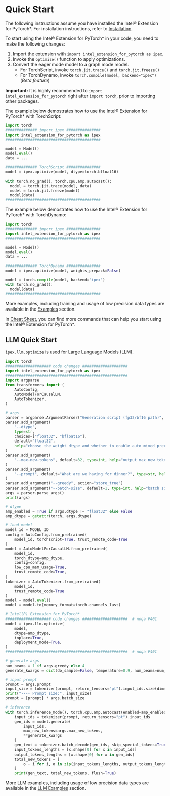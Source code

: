 # Quick Start

The following instructions assume you have installed the Intel® Extension for PyTorch\*. For installation instructions, refer to [Installation](../../../index.html#installation?platform=cpu&version=v2.7.0%2Bcpu).

To start using the Intel® Extension for PyTorch\* in your code, you need to make the following changes:

1. Import the extension with `import intel_extension_for_pytorch as ipex`.
2. Invoke the `optimize()` function to apply optimizations.
3. Convert the eager mode model to a graph mode model.
    - For TorchScript, invoke `torch.jit.trace()` and `torch.jit.freeze()`
    - For TorchDynamo, invoke `torch.compile(model, backend="ipex")`(*Beta feature*)

**Important:** It is highly recommended to `import intel_extension_for_pytorch` right after `import torch`, prior to importing other packages.

The example below demostrates how to use the Intel® Extension for PyTorch\* with TorchScript:

```python
import torch
############## import ipex ###############
import intel_extension_for_pytorch as ipex
##########################################

model = Model()
model.eval()
data = ...

############## TorchScript ###############
model = ipex.optimize(model, dtype=torch.bfloat16)

with torch.no_grad(), torch.cpu.amp.autocast():
  model = torch.jit.trace(model, data)
  model = torch.jit.freeze(model)
  model(data)
##########################################
```

The example below demostrates how to use the Intel® Extension for PyTorch\* with TorchDynamo:

```python
import torch
############## import ipex ###############
import intel_extension_for_pytorch as ipex
##########################################

model = Model()
model.eval()
data = ...

############## TorchDynamo ###############
model = ipex.optimize(model, weights_prepack=False)

model = torch.compile(model, backend="ipex")
with torch.no_grad():
  model(data)
##########################################
```

More examples, including training and usage of low precision data types are available in the [Examples](./examples.md) section.

In [Cheat Sheet](./cheat_sheet.md), you can find more commands that can help you start using the Intel® Extension for PyTorch\*.


## LLM Quick Start

`ipex.llm.optimize` is used for Large Language Models (LLM).


```python
import torch
#################### code changes ####################  
import intel_extension_for_pytorch as ipex
######################################################  
import argparse
from transformers import (
    AutoConfig,
    AutoModelForCausalLM,
    AutoTokenizer,
)

# args
parser = argparse.ArgumentParser("Generation script (fp32/bf16 path)", add_help=False)
parser.add_argument(
    "--dtype",
    type=str,
    choices=["float32", "bfloat16"],
    default="float32",
    help="choose the weight dtype and whether to enable auto mixed precision or not",
)
parser.add_argument(
    "--max-new-tokens", default=32, type=int, help="output max new tokens"
)
parser.add_argument(
    "--prompt", default="What are we having for dinner?", type=str, help="input prompt"
)
parser.add_argument("--greedy", action="store_true")
parser.add_argument("--batch-size", default=1, type=int, help="batch size")
args = parser.parse_args()
print(args)

# dtype
amp_enabled = True if args.dtype != "float32" else False
amp_dtype = getattr(torch, args.dtype)

# load model
model_id = MODEL_ID
config = AutoConfig.from_pretrained(
    model_id, torchscript=True, trust_remote_code=True
)
model = AutoModelForCausalLM.from_pretrained(
    model_id,
    torch_dtype=amp_dtype,
    config=config,
    low_cpu_mem_usage=True,
    trust_remote_code=True,
)
tokenizer = AutoTokenizer.from_pretrained(
    model_id,
    trust_remote_code=True
)
model = model.eval()
model = model.to(memory_format=torch.channels_last)

# Intel(R) Extension for PyTorch*
#################### code changes ####################  # noqa F401
model = ipex.llm.optimize(
    model,
    dtype=amp_dtype,
    inplace=True,
    deployment_mode=True,
)
######################################################  # noqa F401

# generate args
num_beams = 1 if args.greedy else 4
generate_kwargs = dict(do_sample=False, temperature=0.9, num_beams=num_beams)

# input prompt
prompt = args.prompt
input_size = tokenizer(prompt, return_tensors="pt").input_ids.size(dim=1)
print("---- Prompt size:", input_size)
prompt = [prompt] * args.batch_size

# inference
with torch.inference_mode(), torch.cpu.amp.autocast(enabled=amp_enabled):
    input_ids = tokenizer(prompt, return_tensors="pt").input_ids
    gen_ids = model.generate(
        input_ids,
        max_new_tokens=args.max_new_tokens,
        **generate_kwargs
    )
    gen_text = tokenizer.batch_decode(gen_ids, skip_special_tokens=True)
    input_tokens_lengths = [x.shape[0] for x in input_ids]
    output_tokens_lengths = [x.shape[0] for x in gen_ids]
    total_new_tokens = [
        o - i for i, o in zip(input_tokens_lengths, output_tokens_lengths)
    ]
    print(gen_text, total_new_tokens, flush=True)
```

More LLM examples, including usage of low precision data types are available in the [LLM Examples](https://github.com/intel/intel-extension-for-pytorch/tree/release/2.7/examples/cpu/llm) section.
